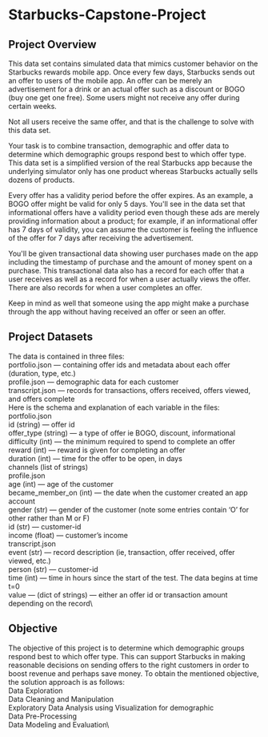 # Starbucks-Capstone-Project

## Project Overview
This data set contains simulated data that mimics customer behavior on the Starbucks rewards mobile app. Once every few days, Starbucks sends out an offer to users of the mobile app. An offer can be merely an advertisement for a drink or an actual offer such as a discount or BOGO (buy one get one free). Some users might not receive any offer during certain weeks.

Not all users receive the same offer, and that is the challenge to solve with this data set.

Your task is to combine transaction, demographic and offer data to determine which demographic groups respond best to which offer type. This data set is a simplified version of the real Starbucks app because the underlying simulator only has one product whereas Starbucks actually sells dozens of products.

Every offer has a validity period before the offer expires. As an example, a BOGO offer might be valid for only 5 days. You'll see in the data set that informational offers have a validity period even though these ads are merely providing information about a product; for example, if an informational offer has 7 days of validity, you can assume the customer is feeling the influence of the offer for 7 days after receiving the advertisement.

You'll be given transactional data showing user purchases made on the app including the timestamp of purchase and the amount of money spent on a purchase. This transactional data also has a record for each offer that a user receives as well as a record for when a user actually views the offer. There are also records for when a user completes an offer.

Keep in mind as well that someone using the app might make a purchase through the app without having received an offer or seen an offer.

## Project Datasets
The data is contained in three files:\
portfolio.json — containing offer ids and metadata about each offer (duration, type, etc.)\
profile.json — demographic data for each customer\
transcript.json — records for transactions, offers received, offers viewed, and offers complete\
Here is the schema and explanation of each variable in the files:\
portfolio.json\
id (string) — offer id\
offer_type (string) — a type of offer ie BOGO, discount, informational\
difficulty (int) — the minimum required to spend to complete an offer\
reward (int) — reward is given for completing an offer\
duration (int) — time for the offer to be open, in days\
channels (list of strings)\
profile.json\
age (int) — age of the customer\
became_member_on (int) — the date when the customer created an app account\
gender (str) — gender of the customer (note some entries contain ‘O’ for other rather than M or F)\
id (str) — customer-id\
income (float) — customer’s income\
transcript.json\
event (str) — record description (ie, transaction, offer received, offer viewed, etc.)\
person (str) — customer-id\
time (int) — time in hours since the start of the test. The data begins at time t=0\
value — (dict of strings) — either an offer id or transaction amount depending on the record\

## Objective
The objective of this project is to determine which demographic groups respond best to which offer type. This can support Starbucks in making reasonable decisions on sending offers to the right customers in order to boost revenue and perhaps save money.
To obtain the mentioned objective, the solution approach is as follows:\
Data Exploration\
Data Cleaning and Manipulation\
Exploratory Data Analysis using Visualization for demographic\
Data Pre-Processing\
Data Modeling and Evaluation\
